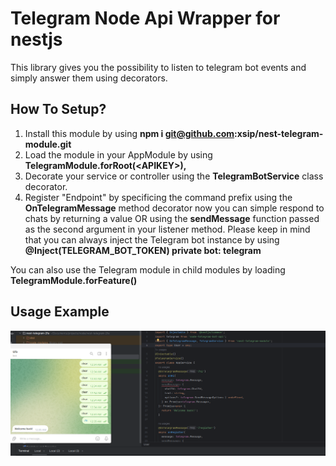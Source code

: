 # Telegram Node Api Wrapper for nestjs
This library gives you the possibility to listen to telegram bot events and simply answer them using decorators.

## How To Setup?
1. Install this module by using **npm i  git@github.com:xsip/nest-telegram-module.git**
2. Load the module in your AppModule by using **TelegramModule.forRoot(\<APIKEY>),**
3. Decorate your service or controller using the **TelegramBotService** class decorator.
4. Register "Endpoint" by specificing the command prefix using the **OnTelegramMessage** method decorator
   now you can simple respond to chats by returning a value OR using the **sendMessage** function passed as the second argument in your listener method.
   Please keep in mind that you can always inject the Telegram bot instance by using
   **@Inject(TELEGRAM_BOT_TOKEN) private bot: telegram**

You can also use the Telegram module in child modules by loading **TelegramModule.forFeature()**
## Usage Example

![alt text](https://raw.githubusercontent.com/xsip/nest-telegram-module/main/example.png)
